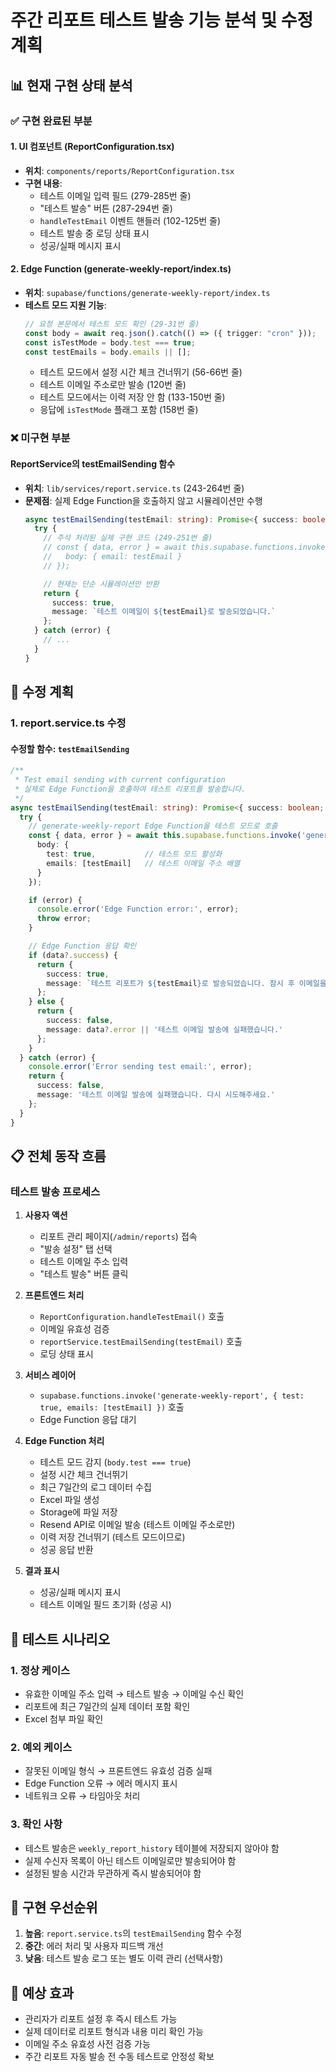 # 주간 리포트 테스트 발송 기능 분석 및 수정 계획

## 📊 현재 구현 상태 분석

### ✅ 구현 완료된 부분

#### 1. UI 컴포넌트 (ReportConfiguration.tsx)
- **위치**: `components/reports/ReportConfiguration.tsx`
- **구현 내용**:
  - 테스트 이메일 입력 필드 (279-285번 줄)
  - "테스트 발송" 버튼 (287-294번 줄)
  - `handleTestEmail` 이벤트 핸들러 (102-125번 줄)
  - 테스트 발송 중 로딩 상태 표시
  - 성공/실패 메시지 표시

#### 2. Edge Function (generate-weekly-report/index.ts)
- **위치**: `supabase/functions/generate-weekly-report/index.ts`
- **테스트 모드 지원 기능**:
  ```typescript
  // 요청 본문에서 테스트 모드 확인 (29-31번 줄)
  const body = await req.json().catch(() => ({ trigger: "cron" }));
  const isTestMode = body.test === true;
  const testEmails = body.emails || [];
  ```
  - 테스트 모드에서 설정 시간 체크 건너뛰기 (56-66번 줄)
  - 테스트 이메일 주소로만 발송 (120번 줄)
  - 테스트 모드에서는 이력 저장 안 함 (133-150번 줄)
  - 응답에 `isTestMode` 플래그 포함 (158번 줄)

### ❌ 미구현 부분

#### ReportService의 testEmailSending 함수
- **위치**: `lib/services/report.service.ts` (243-264번 줄)
- **문제점**: 실제 Edge Function을 호출하지 않고 시뮬레이션만 수행
  ```typescript
  async testEmailSending(testEmail: string): Promise<{ success: boolean; message: string }> {
    try {
      // 주석 처리된 실제 구현 코드 (249-251번 줄)
      // const { data, error } = await this.supabase.functions.invoke('send-test-report', {
      //   body: { email: testEmail }
      // });

      // 현재는 단순 시뮬레이션만 반환
      return {
        success: true,
        message: `테스트 이메일이 ${testEmail}로 발송되었습니다.`
      };
    } catch (error) {
      // ...
    }
  }
  ```

## 🔧 수정 계획

### 1. report.service.ts 수정

#### 수정할 함수: `testEmailSending`
```typescript
/**
 * Test email sending with current configuration
 * 실제로 Edge Function을 호출하여 테스트 리포트를 발송합니다.
 */
async testEmailSending(testEmail: string): Promise<{ success: boolean; message: string }> {
  try {
    // generate-weekly-report Edge Function을 테스트 모드로 호출
    const { data, error } = await this.supabase.functions.invoke('generate-weekly-report', {
      body: {
        test: true,           // 테스트 모드 활성화
        emails: [testEmail]   // 테스트 이메일 주소 배열
      }
    });

    if (error) {
      console.error('Edge Function error:', error);
      throw error;
    }

    // Edge Function 응답 확인
    if (data?.success) {
      return {
        success: true,
        message: `테스트 리포트가 ${testEmail}로 발송되었습니다. 잠시 후 이메일을 확인해주세요.`
      };
    } else {
      return {
        success: false,
        message: data?.error || '테스트 이메일 발송에 실패했습니다.'
      };
    }
  } catch (error) {
    console.error('Error sending test email:', error);
    return {
      success: false,
      message: '테스트 이메일 발송에 실패했습니다. 다시 시도해주세요.'
    };
  }
}
```

## 📋 전체 동작 흐름

### 테스트 발송 프로세스
1. **사용자 액션**
   - 리포트 관리 페이지(`/admin/reports`) 접속
   - "발송 설정" 탭 선택
   - 테스트 이메일 주소 입력
   - "테스트 발송" 버튼 클릭

2. **프론트엔드 처리**
   - `ReportConfiguration.handleTestEmail()` 호출
   - 이메일 유효성 검증
   - `reportService.testEmailSending(testEmail)` 호출
   - 로딩 상태 표시

3. **서비스 레이어**
   - `supabase.functions.invoke('generate-weekly-report', { test: true, emails: [testEmail] })` 호출
   - Edge Function 응답 대기

4. **Edge Function 처리**
   - 테스트 모드 감지 (`body.test === true`)
   - 설정 시간 체크 건너뛰기
   - 최근 7일간의 로그 데이터 수집
   - Excel 파일 생성
   - Storage에 파일 저장
   - Resend API로 이메일 발송 (테스트 이메일 주소로만)
   - 이력 저장 건너뛰기 (테스트 모드이므로)
   - 성공 응답 반환

5. **결과 표시**
   - 성공/실패 메시지 표시
   - 테스트 이메일 필드 초기화 (성공 시)

## 🧪 테스트 시나리오

### 1. 정상 케이스
- 유효한 이메일 주소 입력 → 테스트 발송 → 이메일 수신 확인
- 리포트에 최근 7일간의 실제 데이터 포함 확인
- Excel 첨부 파일 확인

### 2. 예외 케이스
- 잘못된 이메일 형식 → 프론트엔드 유효성 검증 실패
- Edge Function 오류 → 에러 메시지 표시
- 네트워크 오류 → 타임아웃 처리

### 3. 확인 사항
- 테스트 발송은 `weekly_report_history` 테이블에 저장되지 않아야 함
- 실제 수신자 목록이 아닌 테스트 이메일로만 발송되어야 함
- 설정된 발송 시간과 무관하게 즉시 발송되어야 함

## 📝 구현 우선순위

1. **높음**: `report.service.ts`의 `testEmailSending` 함수 수정
2. **중간**: 에러 처리 및 사용자 피드백 개선
3. **낮음**: 테스트 발송 로그 또는 별도 이력 관리 (선택사항)

## 🚀 예상 효과

- 관리자가 리포트 설정 후 즉시 테스트 가능
- 실제 데이터로 리포트 형식과 내용 미리 확인 가능
- 이메일 주소 유효성 사전 검증 가능
- 주간 리포트 자동 발송 전 수동 테스트로 안정성 확보